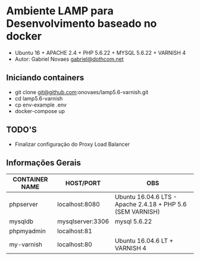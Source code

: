# Ambiente LAMP para Desenvolvimento baseado no docker 

- Ubuntu 16 + APACHE 2.4 + PHP 5.6.22 + MYSQL 5.6.22 + VARNISH 4
- Autor: Gabriel Novaes <gabriel@dothcom.net>

## Iniciando containers
- git clone git@github.com:onovaes/lamp5.6-varnish.git
- cd lamp5.6-varnish
- cp env-example .env
- docker-compose up


## TODO'S
- Finalizar configuração do Proxy Load Balancer


## Informações Gerais

| CONTAINER NAME | HOST/PORT          | OBS                                                         |
| -------------- | ------------------ | ----------------------------------------------------------- |
| phpserver      | localhost:8080     | Ubuntu 16.04.6 LTS - Apache 2.4.18 + PHP 5.6 (SEM VARNISH)  |
| mysqldb        | mysqlserver:3306   | mysql 5.6.22                                                |
| phpmyadmin     | localhost:81       |                                                             |
| my-varnish     | localhost:80       | Ubuntu 16.04.6 LT + VARNISH 4                               |
